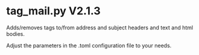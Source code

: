 tag_mail.py V2.1.3
==================

Adds/removes tags to/from address and subject headers and text and html bodies.

Adjust the parameters in the .toml configuration file to your needs.

